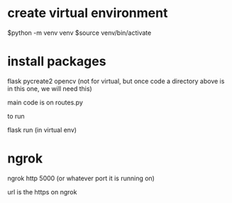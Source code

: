 # create virtual environment
  $python -m venv venv
  $source venv/bin/activate
  
# install packages

flask
pycreate2
opencv (not for virtual, but once code a directory above is in this one, we will need this)


main code is on routes.py

to run

flask run (in virtual env)

# ngrok

ngrok http 5000 (or whatever port it is running on)

url is the https on ngrok
